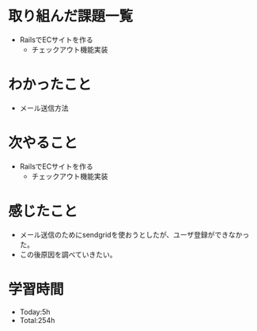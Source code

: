 # 取り組んだ課題一覧
- RailsでECサイトを作る
  - チェックアウト機能実装
  
# わかったこと
- メール送信方法
   
# 次やること
- RailsでECサイトを作る
  - チェックアウト機能実装

# 感じたこと
- メール送信のためにsendgridを使おうとしたが、ユーザ登録ができなかった。
- この後原因を調べていきたい。

# 学習時間
- Today:5h
- Total:254h
